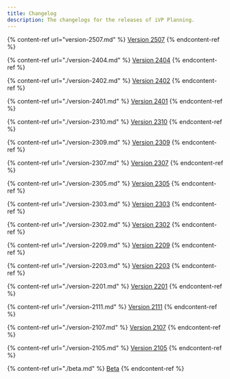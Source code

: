 ```yaml
---
title: Changelog
description: The changelogs for the releases of iVP Planning.
---
```


{% content-ref url="version-2507.md" %}
[Version 2507](./version-2507.md)
{% endcontent-ref %}

{% content-ref url="./version-2404.md" %}
[Version 2404](./version-2404.md)
{% endcontent-ref %}

{% content-ref url="./version-2402.md" %}
[Version 2402](./version-2402.md)
{% endcontent-ref %}

{% content-ref url="./version-2401.md" %}
[Version 2401](./version-2401.md)
{% endcontent-ref %}

{% content-ref url="./version-2310.md" %}
[Version 2310](./version-2310.md)
{% endcontent-ref %}

{% content-ref url="./version-2309.md" %}
[Version 2309](./version-2309.md)
{% endcontent-ref %}

{% content-ref url="./version-2307.md" %}
[Version 2307](./version-2307.md)
{% endcontent-ref %}

{% content-ref url="./version-2305.md" %}
[Version 2305](./version-2305.md)
{% endcontent-ref %}

{% content-ref url="./version-2303.md" %}
[Version 2303](./version-2303.md)
{% endcontent-ref %}

{% content-ref url="./version-2302.md" %}
[Version 2302](./version-2302.md)
{% endcontent-ref %}

{% content-ref url="./version-2209.md" %}
[Version 2209](./version-2209.md)
{% endcontent-ref %}

{% content-ref url="./version-2203.md" %}
[Version 2203](./version-2203.md)
{% endcontent-ref %}

{% content-ref url="./version-2201.md" %}
[Version 2201](./version-2201.md)
{% endcontent-ref %}

{% content-ref url="./version-2111.md" %}
[Version 2111](./version-2111.md)
{% endcontent-ref %}

{% content-ref url="./version-2107.md" %}
[Version 2107](./version-2107.md)
{% endcontent-ref %}

{% content-ref url="./version-2105.md" %}
[Version 2105](./version-2105.md)
{% endcontent-ref %}

{% content-ref url="./beta.md" %}
[Beta](./beta.md)
{% endcontent-ref %}